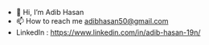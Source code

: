 - 👋 Hi, I’m Adib Hasan
- 📫 How to reach me adibhasan50@gmail.com
- LinkedIn : https://www.linkedin.com/in/adib-hasan-19n/

<!---
myselfadib/myselfadib is a ✨ special ✨ repository because its `README.md` (this file) appears on your GitHub profile.
You can click the Preview link to take a look at your changes.
--->
